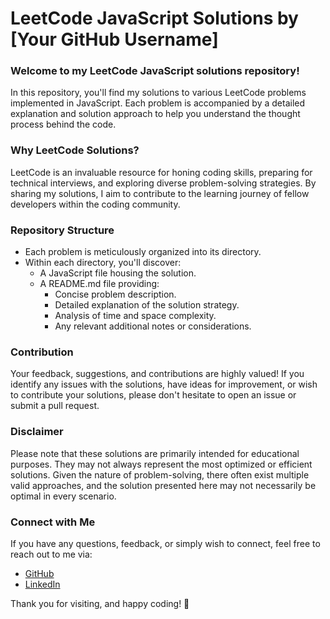 # LeetCode JavaScript Solutions by [Your GitHub Username]

### Welcome to my LeetCode JavaScript solutions repository!

In this repository, you'll find my solutions to various LeetCode problems implemented in JavaScript. Each problem is accompanied by a detailed explanation and solution approach to help you understand the thought process behind the code.

### Why LeetCode Solutions?

LeetCode is an invaluable resource for honing coding skills, preparing for technical interviews, and exploring diverse problem-solving strategies. By sharing my solutions, I aim to contribute to the learning journey of fellow developers within the coding community.

### Repository Structure

- Each problem is meticulously organized into its directory.
- Within each directory, you'll discover:
  - A JavaScript file housing the solution.
  - A README.md file providing:
    - Concise problem description.
    - Detailed explanation of the solution strategy.
    - Analysis of time and space complexity.
    - Any relevant additional notes or considerations.

### Contribution

Your feedback, suggestions, and contributions are highly valued! If you identify any issues with the solutions, have ideas for improvement, or wish to contribute your solutions, please don't hesitate to open an issue or submit a pull request.

### Disclaimer

Please note that these solutions are primarily intended for educational purposes. They may not always represent the most optimized or efficient solutions. Given the nature of problem-solving, there often exist multiple valid approaches, and the solution presented here may not necessarily be optimal in every scenario.

### Connect with Me

If you have any questions, feedback, or simply wish to connect, feel free to reach out to me via:
- [GitHub](https://github.com/doaaosamak)
- [LinkedIn](https://www.linkedin.com/in/duaaosama)

Thank you for visiting, and happy coding! 🚀
